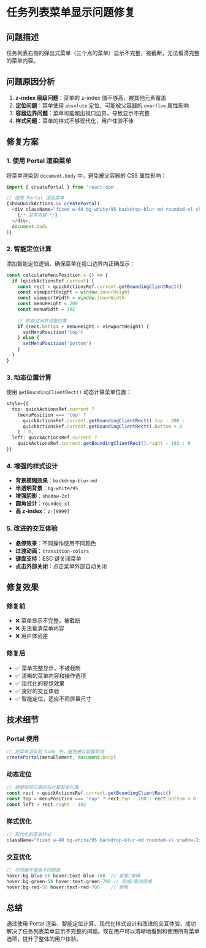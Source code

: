 # 任务列表菜单显示问题修复

## 问题描述

任务列表右侧的弹出式菜单（三个点的菜单）显示不完整，被截断，无法看清完整的菜单内容。

## 问题原因分析

1. **z-index 层级问题**：菜单的 z-index 值不够高，被其他元素覆盖
2. **定位问题**：菜单使用 `absolute` 定位，可能被父容器的 `overflow` 属性影响
3. **容器边界问题**：菜单可能超出视口边界，导致显示不完整
4. **样式问题**：菜单的样式不够现代化，用户体验不佳

## 修复方案

### 1. 使用 Portal 渲染菜单

将菜单渲染到 `document.body` 中，避免被父容器的 CSS 属性影响：

```typescript
import { createPortal } from 'react-dom'

// 使用 Portal 渲染菜单
{showQuickActions && createPortal(
  <div className="fixed w-48 bg-white/95 backdrop-blur-md rounded-xl shadow-2xl border border-gray-200/50 py-2 z-[9999]">
    {/* 菜单内容 */}
  </div>,
  document.body
)}
```

### 2. 智能定位计算

添加智能定位逻辑，确保菜单在视口边界内正确显示：

```typescript
const calculateMenuPosition = () => {
  if (quickActionsRef.current) {
    const rect = quickActionsRef.current.getBoundingClientRect()
    const viewportHeight = window.innerHeight
    const viewportWidth = window.innerWidth
    const menuHeight = 200
    const menuWidth = 192
    
    // 检查空间并调整位置
    if (rect.bottom + menuHeight > viewportHeight) {
      setMenuPosition('top')
    } else {
      setMenuPosition('bottom')
    }
  }
}
```

### 3. 动态位置计算

使用 `getBoundingClientRect()` 动态计算菜单位置：

```typescript
style={{
  top: quickActionsRef.current ? 
    (menuPosition === 'top' ? 
      quickActionsRef.current.getBoundingClientRect().top - 200 : 
      quickActionsRef.current.getBoundingClientRect().bottom + 8
    ) : 0,
  left: quickActionsRef.current ? 
    quickActionsRef.current.getBoundingClientRect().right - 192 : 0
}}
```

### 4. 增强的样式设计

- **背景模糊效果**：`backdrop-blur-md`
- **半透明背景**：`bg-white/95`
- **增强阴影**：`shadow-2xl`
- **圆角设计**：`rounded-xl`
- **高 z-index**：`z-[9999]`

### 5. 改进的交互体验

- **悬停效果**：不同操作使用不同颜色
- **过渡动画**：`transition-colors`
- **键盘支持**：ESC 键关闭菜单
- **点击外部关闭**：点击菜单外部自动关闭

## 修复效果

### 修复前
- ❌ 菜单显示不完整，被截断
- ❌ 无法看清菜单内容
- ❌ 用户体验差

### 修复后
- ✅ 菜单完整显示，不被截断
- ✅ 清晰的菜单内容和操作选项
- ✅ 现代化的视觉效果
- ✅ 良好的交互体验
- ✅ 智能定位，适应不同屏幕尺寸

## 技术细节

### Portal 使用
```typescript
// 将菜单渲染到 body 中，避免被父容器影响
createPortal(menuElement, document.body)
```

### 动态定位
```typescript
// 根据按钮位置动态计算菜单位置
const rect = quickActionsRef.current.getBoundingClientRect()
const top = menuPosition === 'top' ? rect.top - 200 : rect.bottom + 8
const left = rect.right - 192
```

### 样式优化
```typescript
// 现代化的菜单样式
className="fixed w-48 bg-white/95 backdrop-blur-md rounded-xl shadow-2xl border border-gray-200/50 py-2 z-[9999]"
```

### 交互优化
```typescript
// 不同操作使用不同颜色
hover:bg-blue-50 hover:text-blue-700  // 查看/编辑
hover:bg-green-50 hover:text-green-700 // 完成/取消完成
hover:bg-red-50 hover:text-red-700    // 删除
```

## 总结

通过使用 Portal 渲染、智能定位计算、现代化样式设计和改进的交互体验，成功解决了任务列表菜单显示不完整的问题。现在用户可以清晰地看到和使用所有菜单选项，提升了整体的用户体验。 